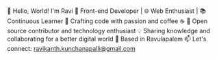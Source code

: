 👋 Hello, World! I'm Ravi
🚀 Front-end Developer | 🌐 Web Enthusiast | 📚 Continuous Learner
🔧 Crafting code with passion and coffee ☕
🌟 Open source contributor and technology enthusiast
💡 Sharing knowledge and collaborating for a better digital world
📍 Based in Ravulapalem
📫 Let's connect: ravikanth.kunchanapalli@gmail.com
